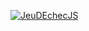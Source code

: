 [![JeuDEchecJS](https://img.youtube.com/vi/EsPm4V4r7d4/0.jpg)](https://www.youtube.com/watch?v=EsPm4V4r7d4)
